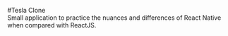 #Tesla Clone <br>
Small application to practice the nuances and differences of React Native when compared with ReactJS.

